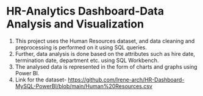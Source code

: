 # HR-Analytics Dashboard-Data Analysis and Visualization
1. This project uses the Human Resources dataset, and data cleaning and preprocessing is performed on it using SQL queries.
2. Further, data analysis is done based on the attributes such as hire date, termination date, department etc. using SQL Workbench.
3. The analysed data is represented in the form of charts and graphs using Power BI.
4. Link for the dataset- https://github.com/Irene-arch/HR-Dashboard-MySQL-PowerBI/blob/main/Human%20Resources.csv
